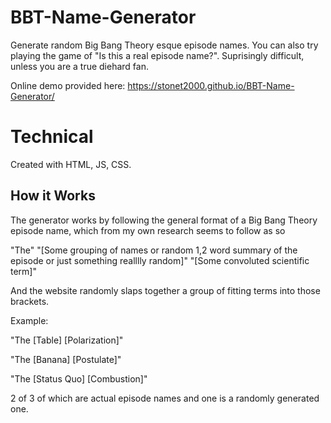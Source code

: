 # BBT-Name-Generator
Generate random Big Bang Theory esque episode names. You can also try playing the game of "Is this a real episode name?". Suprisingly difficult, unless you are a true diehard fan.

Online demo provided here: https://stonet2000.github.io/BBT-Name-Generator/

# Technical
Created with HTML, JS, CSS.

## How it Works
The generator works by following the general format of a Big Bang Theory episode name, which from my own research seems to follow as so

"The"  "[Some grouping of names or random 1,2 word summary of the episode or just something realllly random]" "[Some convoluted scientific term]"

And the website randomly slaps together a group of fitting terms into those brackets.

Example:

"The [Table] [Polarization]"

"The [Banana] [Postulate]"

"The [Status Quo] [Combustion]"

2 of 3 of which are actual episode names and one is a randomly generated one.
